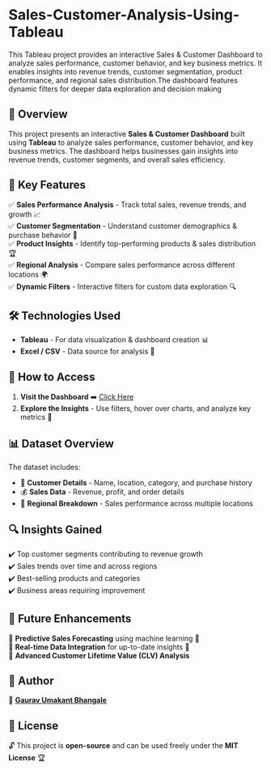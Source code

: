 # Sales-Customer-Analysis-Using-Tableau
This Tableau project provides an interactive Sales &amp; Customer Dashboard to analyze sales performance, customer behavior, and key business metrics. It enables insights into revenue trends, customer segmentation, product performance, and regional sales distribution.The dashboard features dynamic filters for deeper data exploration and decision making

## 📌 Overview
This project presents an interactive **Sales & Customer Dashboard** built using **Tableau** to analyze sales performance, customer behavior, and key business metrics. The dashboard helps businesses gain insights into revenue trends, customer segments, and overall sales efficiency.

## 🎯 Key Features
✅ **Sales Performance Analysis** - Track total sales, revenue trends, and growth 📈  
✅ **Customer Segmentation** - Understand customer demographics & purchase behavior 👥  
✅ **Product Insights** - Identify top-performing products & sales distribution 🏆  
✅ **Regional Analysis** - Compare sales performance across different locations 🌍  
✅ **Dynamic Filters** - Interactive filters for custom data exploration 🔍  

## 🛠️ Technologies Used
- **Tableau** - For data visualization & dashboard creation 📊
- **Excel / CSV** - Data source for analysis 📄

## 📂 How to Access
1. **Visit the Dashboard** ➡️ [Click Here](https://public.tableau.com/app/profile/gaurav.bhangale/viz/SalesCustomerDashboards_17385640859850/CustomerDashboard)  
2. **Explore the Insights** - Use filters, hover over charts, and analyze key metrics 🔎  

## 📊 Dataset Overview
The dataset includes:
- 👤 **Customer Details** - Name, location, category, and purchase history
- 💰 **Sales Data** - Revenue, profit, and order details
- 📍 **Regional Breakdown** - Sales performance across multiple locations

## 🔍 Insights Gained
✔️ Top customer segments contributing to revenue growth  
✔️ Sales trends over time and across regions  
✔️ Best-selling products and categories  
✔️ Business areas requiring improvement  

## 🚀 Future Enhancements
🔹 **Predictive Sales Forecasting** using machine learning 🤖  
🔹 **Real-time Data Integration** for up-to-date insights 📡  
🔹 **Advanced Customer Lifetime Value (CLV) Analysis**  

## 👤 Author
📌 **[Gaurav Umakant Bhangale](https://public.tableau.com/app/profile/gaurav.bhangale)**  

## 📜 License
🔓 This project is **open-source** and can be used freely under the **MIT License** 🏆

